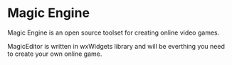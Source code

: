# Magic Engine
Magic Engine is an open source toolset for creating online video games.

MagicEditor is written in wxWidgets library and will be everthing you need to create your own online game.

